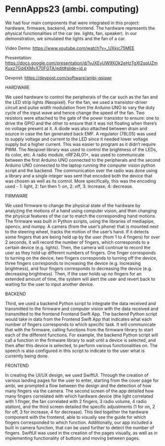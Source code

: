 # PennApps23 (ambi. computing)

We had four main components that were integrated in this project: hardware, firmware, backend, and frontend. The hardware represents the physical functionalities of the car (ex. lights, fan, speaker). In our demonstration, we simulated the lights and the fan of a car. 

Video Demo: https://www.youtube.com/watch?v=_UXkjc75MEE

Presentation: https://docs.google.com/presentation/d/1yJXEyUW9XOk2eHzTgXI2spUZmKuxz7Gd4XMvX70FGTA/edit#slide=id.p

Devpost: https://devpost.com/software/ambi-qsiawr

HARDWARE
 
We used hardware to control the peripherals of the car such as the fan and the LED strip lights (Neopixel). For the fan, we used a transistor-driver circuit and pulse width modulation from the Arduino UNO to vary the duty cycle of the input wave and hence change the speed of the fan. Two resistors were attached to the gate of the power transistor to ensure: one to drive the GPIO and the other to ensure that it was not floating when there’s no voltage present at it. A diode was also attached between drain and source in case the fan generated back EMF. A regulator (78L05) was used to supply voltage and current to the LED since it needed lower voltage supply but a higher current. This was easier to program as it didn’t require PWM. The Neopixel library was used to control the brightness of the LEDs, its color, etc. A radio module, nRF24L01+, was used to communicate between the first Arduino UNO connected to the peripherals and the second Arduino UNO connected to the laptop running the computer vision python script and the backend. The communication over the radio was done using a library and a single integer was sent that encoded both the device that was chosen as well as its control. More specifically, this was the encoding used - 1: light, 2: fan then 1: on, 2: off, 3: increase, 4: decrease.

FIRMWARE

We used firmware to change the physical state of the hardware by analyzing the motions of a hand using computer vision, and then changing the physical features of the car to match the corresponding hand motions. The firmware was built in Python scripts, using the libraries of mediapipe, opencv, and numpy. A camera (from the user’s phone) that is mounted next to the steering wheel, tracks the motion of the user’s hand. If it detects some fingers that are being held up by the user (from 1 to 4 fingers) for over 2 seconds, it will record the number of fingers, which corresponds to a certain device (e.g. lights). Then, the camera will continue to record the user as they hold up different numbers of fingers. One finger corresponds to turning on the device, two fingers corresponds to turning off the device, three fingers corresponds to increasing the device (e.g. increasing brightness), and four fingers corresponds to decreasing the device (e.g. decreasing brightness). Then, if the user holds up no fingers for an extended amount of time, the system will alert the user and revert back to waiting for the user to input another device. 

BACKEND

Third, we used a backend Python script to integrate the data received and transmitted to the firmware and computer vision with the data received and transmitted to the frontend Frontend Swift App. The backend Python script would take in data from the Frontend Swift App that indicates what each number of fingers corresponds to which specific task. It will communicate that with the firmware, calling functions from the firmware library to start each of the different functions. For example, the backend Python script will call a function in the firmware library to wait until a device is selected, and then after this device is selected, to perform various functionalities on. The speech is also configured in this script to indicate to the user what is currently being done. 

FRONTEND

In creating the UI/UX design, we used SwiftUI. Through the creation of various landing pages for the user to enter, starting from the cover page for ambi, we prompted a flow between the design and the detection of how many fingers via the camera. The second screen of the app detailed how many fingers correlated with which hardware device (the light correlated with 1 finger, the fan correlated with 2 fingers, 3 radio volume, 4 radio station), and the third screen detailed the specific adjustments (1 for on, 2 for off, 3 for increase, 4 for decrease). This tied together the hardware component with the frontend, able to visually see the guide for which fingers corresponded to which function. Additionally, our app included a built in camera function, that can be used further to detect the number of fingers. SwiftUI was used in the creation of the pages visually, as well as in implementing functionality of buttons and moving between pages.


